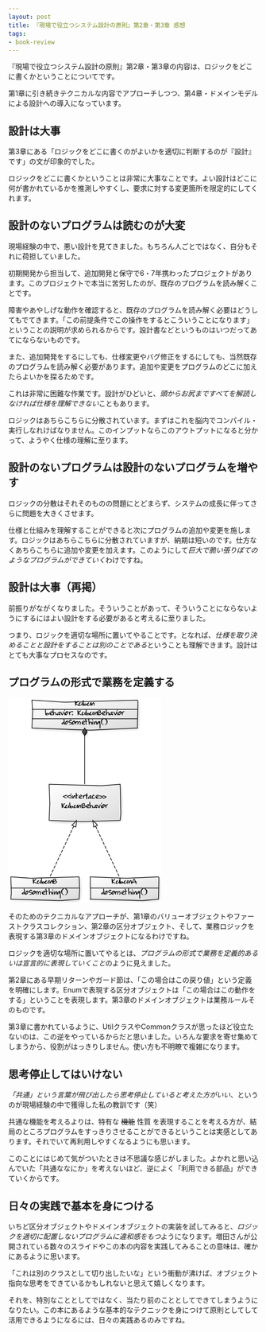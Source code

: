 ```yaml
---
layout: post
title: 『現場で役立つシステム設計の原則』第2章・第3章 感想
tags: 
- book-review
---
```


『現場で役立つシステム設計の原則』第2章・第3章の内容は、ロジックをどこに書くかということについてです。

第1章に引き続きテクニカルな内容でアプローチしつつ、第4章・ドメインモデルによる設計への導入になっています。

## 設計は大事

第3章にある「ロジックをどこに書くのがよいかを適切に判断するのが『設計』です」の文が印象的でした。

ロジックをどこに書くかということは非常に大事なことです。よい設計はどこに何が書かれているかを推測しやすくし、要求に対する変更箇所を限定的にしてくれます。

## 設計のないプログラムは読むのが大変

現場経験の中で、悪い設計を見てきました。もちろん人ごとではなく、自分もそれに荷担していました。

初期開発から担当して、追加開発と保守で6・7年携わったプロジェクトがあります。このプロジェクトで本当に苦労したのが、既存のプログラムを読み解くことです。

障害やあやしげな動作を確認すると、既存のプログラムを読み解く必要はどうしてもでてきます。「この前提条件でこの操作をするとこういうことになります」ということの説明が求められるからです。設計書などというものはいつだってあてにならないものです。

また、追加開発をするにしても、仕様変更やバグ修正をするにしても、当然既存のプログラムを読み解く必要があります。追加や変更をプログラムのどこに加えたらよいかを探るためです。

これは非常に困難な作業です。設計がひどいと、*頭からお尻まですべてを解読しなければ仕様を理解できない*こともあります。

ロジックはあちらこちらに分散されています。まずはこれを脳内でコンパイル・実行しなれけばなりません。このインプットならこのアウトプットになると分かって、ようやく仕様の理解に至ります。

## 設計のないプログラムは設計のないプログラムを増やす

ロジックの分散はそれそのものの問題にとどまらず、システムの成長に伴ってさらに問題を大きくさせます。

仕様と仕組みを理解することができると次にプログラムの追加や変更を施します。ロジックはあちらこちらに分散されていますが、納期は短いのです。仕方なくあちらこちらに追加や変更を加えます。このようにして*巨大で脆い張りぼてのようなプログラムができていく*わけですね。

## 設計は大事（再掲）

前振りがながくなりました。そういうことがあって、そういうことにならないようにするにはよい設計をする必要があると考えるに至りました。

つまり、ロジックを適切な場所に置いてやることです。となれば、*仕様を取り決めることと設計をすることは別のことである*ということも理解できます。設計はとても大事なプロセスなのです。

## プログラムの形式で業務を定義する

![区分オブジェクト](../images/2018-04-17-principles-of-the-systems-architecture-3rd-chapter-review/class-diagram.png)

そのためのテクニカルなアプローチが、第1章のバリューオブジェクトやファーストクラスコレクション、第2章の区分オブジェクト、そして、業務ロジックを表現する第3章のドメインオブジェクトになるわけですね。

ロジックを適切な場所に置いてやるとは、*プログラムの形式で業務を定義的あるいは宣言的に表現していくこと*のように見えました。

第2章にある早期リターンやガード節は、「この場合はこの戻り値」という定義を明確にします。Enumで表現する区分オブジェクトは「この場合はこの動作をする」ということを表現します。第3章のドメインオブジェクトは業務ルールそのものです。

第3章に書かれているように、UtilクラスやCommonクラスが思ったほど役立たないのは、この逆をやっているからだと思いました。いろんな要求を寄せ集めてしまうから、役割がはっきりしません。使い方も不明瞭で複雑になります。

## 思考停止してはいけない

*「共通」という言葉が飛び出したら思考停止していると考えた方がいい*、というのが現場経験の中で獲得した私の教訓です（笑）

共通な機能を考えるよりは、特有な ~~機能~~ 性質 を表現することを考える方が、結局のところプログラムをすっきりさせることができるということは実感としてあります。それでいて再利用しやすくなるようにも思います。

このことにはじめて気がついたときは不思議な感じがしました。よかれと思い込んでいた「共通ななにか」を考えないほど、逆によく「利用できる部品」ができていくからです。

## 日々の実践で基本を身につける

いちど区分オブジェクトやドメインオブジェクトの実装を試してみると、*ロジックを適切に配置しないプログラムに違和感をもつ*ようになります。増田さんが公開されている数々のスライドやこの本の内容を実践してみることの意味は、確かにあるように思います。

「これは別のクラスとして切り出したいな」という衝動が沸けば、オブジェクト指向な思考をできているかもしれないと思えて嬉しくなります。

それを、特別なこととしてではなく、当たり前のこととしてできてしまうようになりたい。この本にあるような基本的なテクニックを身につけて原則としてして活用できるようになるには、日々の実践あるのみですね。
